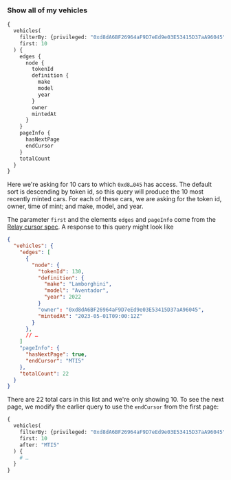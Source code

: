 ### Show all of my vehicles

```graphql
{
  vehicles(
    filterBy: {privileged: "0xd8dA6BF26964aF9D7eEd9e03E53415D37aA96045"}
    first: 10
  ) {
    edges {
      node {
        tokenId
        definition {
          make
          model
          year
        }
        owner
        mintedAt
      }
    }
    pageInfo {
      hasNextPage
      endCursor
    }
    totalCount
  }
}
```

Here we're asking for 10 cars to which `0xd8…045` has access. The default sort is descending by token id, so this query will produce the 10 most recently minted cars. For each of these cars, we are asking for the token id, owner, time of mint; and make, model, and year.

The parameter `first` and the elements `edges` and `pageInfo` come from the [Relay cursor spec](https://relay.dev/graphql/connections.htm). A response to this query might look like

```json
{
  "vehicles": {
    "edges": [
      {
        "node": {
          "tokenId": 130,
          "definition": {
            "make": "Lamborghini",
            "model": "Aventador",
            "year": 2022
          }
          "owner": "0xd8dA6BF26964aF9D7eEd9e03E53415D37aA96045",
          "mintedAt": "2023-05-01T09:00:12Z"
        }
      },
      // …
    ]
    "pageInfo": {
      "hasNextPage": true,
      "endCursor": "MTI5"
    },
    "totalCount": 22
  }
}
```

There are 22 total cars in this list and we're only showing 10. To see the next page, we modify the earlier query to use the `endCursor` from the first page:

```graphql
{
  vehicles(
    filterBy: {privileged: "0xd8dA6BF26964aF9D7eEd9e03E53415D37aA96045"}
    first: 10
    after: "MTI5"
  ) {
    # …
  }
}
```
